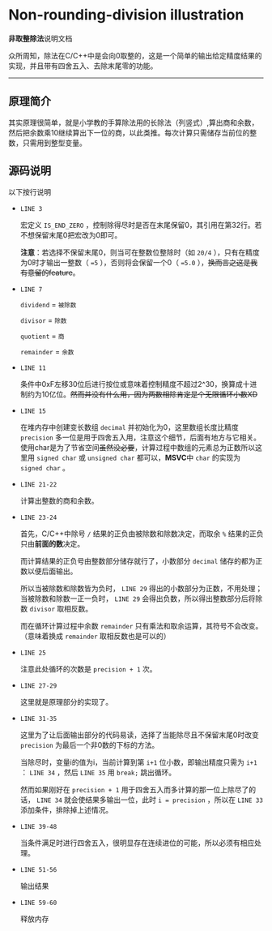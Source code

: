 ﻿# Non-rounding-division illustration

**非取整除法**说明文档

众所周知，除法在C/C++中是会向0取整的，这是一个简单的输出给定精度结果的实现，并且带有四舍五入、去除末尾零的功能。

---

## 原理简介

其实原理很简单，就是小学教的手算除法用的长除法（列竖式）,算出商和余数，然后把余数乘10继续算出下一位的商，以此类推。每次计算只需储存当前位的整数，只需用到整型变量。

## 源码说明

以下按行说明

- `LINE 3` 

  宏定义 `IS_END_ZERO` ，控制除得尽时是否在末尾保留0，其引用在第32行。若不想保留末尾0把宏改为0即可。

  **注意**：若选择不保留末尾0，则当可在整数位整除时（如 `20/4` ），只有在精度为0时才输出一整数（ `=5` ），否则将会保留一个0（ `=5.0` ），~~换而言之这是我有意留的feature~~。

- `LINE 7` 

  `dividend` = `被除数` 

  `divisor` = `除数` 

  `quotient` = `商` 

  `remainder` = `余数`

- `LINE 11` 

  条件中0xF左移30位后进行按位或意味着控制精度不超过2^30，换算成十进制约为10亿位。~~然而并没有什么用，因为两数相除肯定是个无限循环小数XD~~

- `LINE 15` 

  在堆内存中创建变长数组 `decimal` 并初始化为0，这里数组长度比精度 `precision` 多一位是用于四舍五入用，注意这个细节，后面有地方与它相关。使用char是为了节省空间~~虽然没必要~~，计算过程中数组的元素总为正数所以这里用 `signed char` 或 `unsigned char` 都可以，**MSVC**中 `char` 的实现为 `signed char` 。

- `LINE 21-22` 

  计算出整数的商和余数。

- `LINE 23-24` 

  首先，C/C++中除号 `/` 结果的正负由被除数和除数决定，而取余 `%` 结果的正负只由**前面的数**决定。

  而计算结果的正负号由整数部分储存就行了，小数部分 `decimal` 储存的都为正数以便后面输出。

  所以当被除数和除数皆为负时， `LINE 29` 得出的小数部分为正数，不用处理；当被除数和除数一正一负时， `LINE 29` 会得出负数，所以得出整数部分后将除数 `divisor` 取相反数。

  而在循环计算过程中余数 `remainder` 只有乘法和取余运算，其符号不会改变。（意味着换成 `remainder` 取相反数也是可以的）

- `LINE 25` 

  注意此处循环的次数是 `precision + 1` 次。

- `LINE 27-29` 

  这里就是原理部分的实现了。

- `LINE 31-35` 

  这里为了让后面输出部分的代码易读，选择了当能除尽且不保留末尾0时改变 `precision` 为最后一个非0数的下标的方法。

  当除尽时，变量i的值为i，当前计算到第 `i+1` 位小数，即输出精度只需为 `i+1` ： `LINE 34` ，然后 `LINE 35` 用 `break;` 跳出循环。

  然而如果刚好在 `precision + 1` 用于四舍五入而多计算的那一位上除尽了的话， `LINE 34` 就会使结果多输出一位，此时 `i = precision` ，所以在 `LINE 33` 添加条件，排除掉上述情况。

- `LINE 39-48` 

  当条件满足时进行四舍五入，很明显存在连续进位的可能，所以必须有相应处理。

- `LINE 51-56` 

  输出结果

- `LINE 59-60` 

  释放内存
